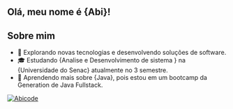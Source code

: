 ## Olá, meu nome é {Abi}!

## Sobre mim

- 🤔 Explorando novas tecnologias e desenvolvendo soluções de software.
- 🎓 Estudando {Analise e Desenvolvimento  de sistema } na {Universidade do Senac} atualmente no 3 semestre.
- 🌱 Aprendendo mais sobre {Java}, pois estou em um bootcamp da Generation de Java Fullstack.



[![Abicode](https://github-readme-stats.vercel.app/api?username=Abicode&theme=cobalt)](https://github.com/anuraghazra/github-readme-stats)


